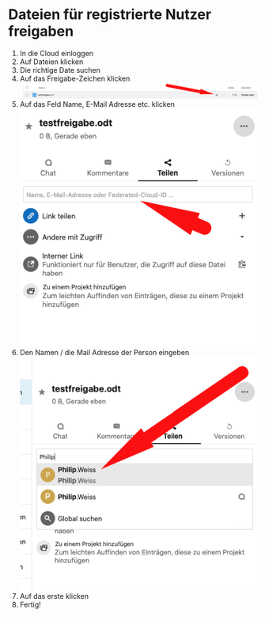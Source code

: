 # Dateien für registrierte Nutzer freigaben

1. In die Cloud einloggen
2. Auf Dateien klicken
3. Die richtige Date suchen
4. Auf das Freigabe-Zeichen klicken ![](../.gitbook/assets/0%20%281%29.png)
5. Auf das Feld Name, E-Mail Adresse etc. klicken ![](../.gitbook/assets/1%20%281%29.png)
6. Den Namen / die Mail Adresse der Person eingeben ![](../.gitbook/assets/2%20%285%29.png)
7. Auf das erste klicken
8. Fertig!

